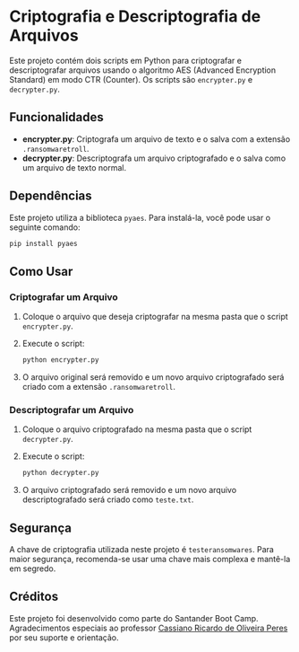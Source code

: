 # Criptografia e Descriptografia de Arquivos

Este projeto contém dois scripts em Python para criptografar e descriptografar arquivos usando o algoritmo AES (Advanced Encryption Standard) em modo CTR (Counter). Os scripts são `encrypter.py` e `decrypter.py`.

## Funcionalidades

- **encrypter.py**: Criptografa um arquivo de texto e o salva com a extensão `.ransomwaretroll`.
- **decrypter.py**: Descriptografa um arquivo criptografado e o salva como um arquivo de texto normal.

## Dependências

Este projeto utiliza a biblioteca `pyaes`. Para instalá-la, você pode usar o seguinte comando:

```bash
pip install pyaes
```

## Como Usar

### Criptografar um Arquivo

1. Coloque o arquivo que deseja criptografar na mesma pasta que o script `encrypter.py`.
2. Execute o script:

   ```bash
   python encrypter.py
   ```

3. O arquivo original será removido e um novo arquivo criptografado será criado com a extensão `.ransomwaretroll`.

### Descriptografar um Arquivo

1. Coloque o arquivo criptografado na mesma pasta que o script `decrypter.py`.
2. Execute o script:

   ```bash
   python decrypter.py
   ```

3. O arquivo criptografado será removido e um novo arquivo descriptografado será criado como `teste.txt`.

## Segurança

A chave de criptografia utilizada neste projeto é `testeransomwares`. Para maior segurança, recomenda-se usar uma chave mais complexa e mantê-la em segredo.

## Créditos

Este projeto foi desenvolvido como parte do Santander Boot Camp. Agradecimentos especiais ao professor [Cassiano Ricardo de Oliveira Peres](https://github.com/cassiano-dio) por seu suporte e orientação.
